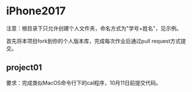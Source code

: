 # iPhone2017

注意：根目录下只允许创建个人文件夹，命名方式为"学号+姓名"，见示例。

首先将本项目fork到你的个人版本库，完成每次作业后通过pull request方式提交。

## project01

要求：完成类似MacOS命令行下的cal程序，10月11日前提交代码。
